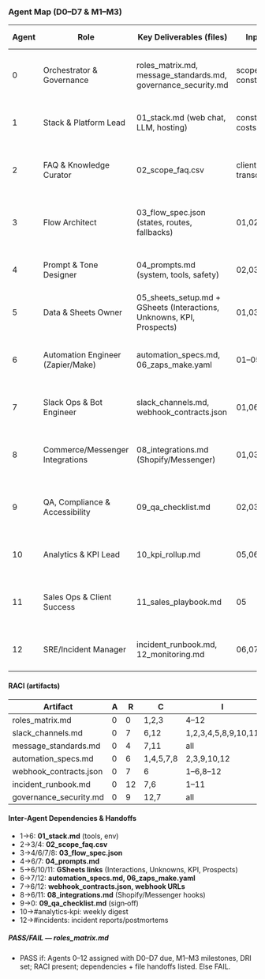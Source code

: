 ### Agent Map (D0–D7 & M1–M3)

| Agent | Role                              | Key Deliverables (files)                                                | Inputs                   | Outputs / Handoffs                    | DRI   | D0–D7 Due                                                                     | M1–M3 Milestones                                                  |
| ----- | --------------------------------- | ----------------------------------------------------------------------- | ------------------------ | ------------------------------------- | ----- | ----------------------------------------------------------------------------- | ----------------------------------------------------------------- |
| 0     | Orchestrator & Governance         | roles\_matrix.md, message\_standards.md, governance\_security.md        | scope, constraints       | approvals, cadence, audits            | A/DRI | D1: Publish cadence • D4: Schedule demo • D6: Run demo • D7: Draft M1 plan    | M1: audit #1 • M2: keys rotation • M3: ROI/governance review      |
| 1     | Stack & Platform Lead             | 01\_stack.md (web chat, LLM, hosting)                                   | constraints, costs       | tool choices, env vars                | 1     | D1: Select web chat • D2: OpenAI config & webhooks • D7: Cost check           | M1: A/B infra • M2: cost review • M3: upgrade recs                |
| 2     | FAQ & Knowledge Curator           | 02\_scope\_faq.csv                                                      | client docs, transcripts | scoped FAQs, intents, policies        | 2     | D2: Draft 20 FAQs • D6: Add +20 FAQs from demo                                | M1: topic clusters • M2: gap analysis • M3: archive policy        |
| 3     | Flow Architect                    | 03\_flow\_spec.json (states, routes, fallbacks)                         | 01,02                    | flow JSON + fallback map              | 3     | D2: Skeleton & unknown path • D4: v0.1 • D7: v0.1.1 fixes                     | M1: A/B variants • M2: edge‑case coverage • M3: refactor          |
| 4     | Prompt & Tone Designer            | 04\_prompts.md (system, tools, safety)                                  | 02,03                    | constrained prompts (≤60 words)       | 4     | D2: Tone guide & length guard • D4: Live prompts                              | M1: library v2 • M2: guardrails refine • M3: style pack           |
| 5     | Data & Sheets Owner               | 05\_sheets\_setup.md + GSheets (Interactions, Unknowns, KPI, Prospects) | 01,03,04                 | sheet schemas, access                 | 5     | D1: Provision sheets • D2: Finalize schemas • D5: Validate Prospects sheet    | M1: pivot views • M2: retention policy • M3: export routine       |
| 6     | Automation Engineer (Zapier/Make) | automation\_specs.md, 06\_zaps\_make.yaml                               | 01–05                    | Zaps/Scenarios 1–5 live               | 6     | D3: Zap 1–2 • D4: Zap 5 • D5: Zap 4 • D7: Zap 3                               | M1: retries/queues • M2: cost caps • M3: observability            |
| 7     | Slack Ops & Bot Engineer          | slack\_channels.md, webhook\_contracts.json                             | 01,06                    | app, scopes, webhooks, pins           | 7     | D1: Workspace, app, webhooks, pins • D3: Publish webhook\_contracts.json      | M1: slash cmds • M2: file uploads • M3: archiving rules           |
| 8     | Commerce/Messenger Integrations   | 08\_integrations.md (Shopify/Messenger)                                 | 01,03                    | opt‑in flows, Messenger tag use       | 8     | D5: Messenger fallback & Shopify handoff                                      | M1: cart events • M2: order lookup proxy • M3: channel compare    |
| 9     | QA, Compliance & Accessibility    | 09\_qa\_checklist.md                                                    | 02,03,04                 | test cases, WCAG check, policy checks | 9     | D3: smoke tests • D4: WCAG quick pass • D6: dry‑run                           | M1: WCAG deep pass • M2: privacy drill • M3: red‑team replay      |
| 10    | Analytics & KPI Lead              | 10\_kpi\_rollup.md                                                      | 05,06                    | KPI queries & weekly summary          | 10    | D4: KPI rollups • D7: Send KPI summary                                        | M1: trends viz • M2: cohort cuts • M3: ROI model                  |
| 11    | Sales Ops & Client Success        | 11\_sales\_playbook.md                                                  | 05                       | pipeline, replies, demos              | 11    | D5: Sales templates • D6: Prospect flow & follow-ups                          | M1: objection handling • M2: outreach cadences • M3: case studies |
| 12    | SRE/Incident Manager              | incident\_runbook.md, 12\_monitoring.md                                 | 06,07                    | on‑call, maintenance mode             | 12    | D3: MM msg • D6: P1 drill                                                     | M1: uptime SLO • M2: on‑call rota • M3: chaos test                |

#### RACI (artifacts)

| Artifact                | A | R  | C         | I                   |
| ----------------------- | - | -- | --------- | ------------------- |
| roles\_matrix.md        | 0 | 0  | 1,2,3     | 4–12                |
| slack\_channels.md      | 0 | 7  | 6,12      | 1,2,3,4,5,8,9,10,11 |
| message\_standards.md   | 0 | 4  | 7,11      | all                 |
| automation\_specs.md    | 0 | 6  | 1,4,5,7,8 | 2,3,9,10,12         |
| webhook\_contracts.json | 0 | 7  | 6         | 1–6,8–12            |
| incident\_runbook.md    | 0 | 12 | 7,6       | 1–11                |
| governance\_security.md | 0 | 9  | 12,7      | all                 |

#### Inter‑Agent Dependencies & Handoffs

- 1→6: **01\_stack.md** (tools, env)
- 2→3/4: **02\_scope\_faq.csv**
- 3→4/6/7/8: **03\_flow\_spec.json**
- 4→6/7: **04\_prompts.md**
- 5→6/10/11: **GSheets links** (Interactions, Unknowns, KPI, Prospects)
- 6→7/12: **automation\_specs.md, 06\_zaps\_make.yaml**
- 7→6/12: **webhook\_contracts.json, webhook URLs**
- 8→6/11: **08\_integrations.md** (Shopify/Messenger hooks)
- 9→0: **09\_qa\_checklist.md** (sign‑off)
- 10→#analytics‑kpi: weekly digest
- 12→#incidents: incident reports/postmortems

##### PASS/FAIL — roles\_matrix.md

- PASS if: Agents 0–12 assigned with D0–D7 due, M1–M3 milestones, DRI set; RACI present; dependencies + file handoffs listed. Else FAIL.
